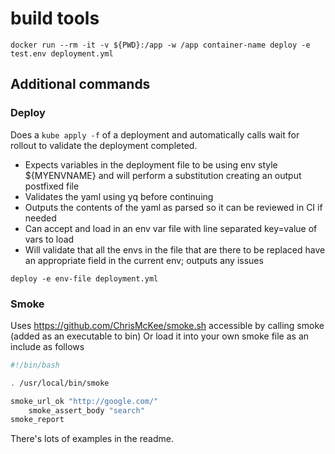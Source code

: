 # build tools

```shell
docker run --rm -it -v ${PWD}:/app -w /app container-name deploy -e test.env deployment.yml
```

## Additional commands

### Deploy

Does a `kube apply -f` of a deployment and automatically calls wait for rollout to validate the deployment completed.

* Expects variables in the deployment file to be using env style ${MYENVNAME} and will perform a substitution creating an output postfixed file
* Validates the yaml using yq before continuing
* Outputs the contents of the yaml as parsed so it can be reviewed in CI if needed
* Can accept and load in an env var file with line separated key=value of vars to load
* Will validate that all the envs in the file that are there to be replaced have an appropriate field in the current env; outputs any issues

```shell
deploy -e env-file deployment.yml
```

### Smoke 

Uses https://github.com/ChrisMcKee/smoke.sh accessible by calling smoke (added as an executable to bin)
Or load it into your own smoke file as an include as follows

```sh
#!/bin/bash

. /usr/local/bin/smoke

smoke_url_ok "http://google.com/"
    smoke_assert_body "search"
smoke_report
```

There's lots of examples in the readme.
